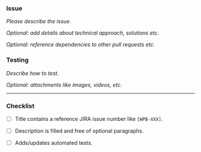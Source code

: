 <!--do not remove the jira markers to link tickets automatically -->
<!--jira-description-action-hidden-marker-start-->

<!--jira-description-action-hidden-marker-end-->

### Issue

_Please describe the issue._

_Optional: add details about technical approach, solutions etc._

_Optional: reference dependencies to other pull requests etc._


### Testing

_Describe how to test._

_Optional: attachments like images, videos, etc._

---

### Checklist

- [ ] Title contains a reference JIRA issue number like `[WPB-XXX]`.
- [ ] Description is filled and free of optional paragraphs.
- [ ] Adds/updates automated tests.

